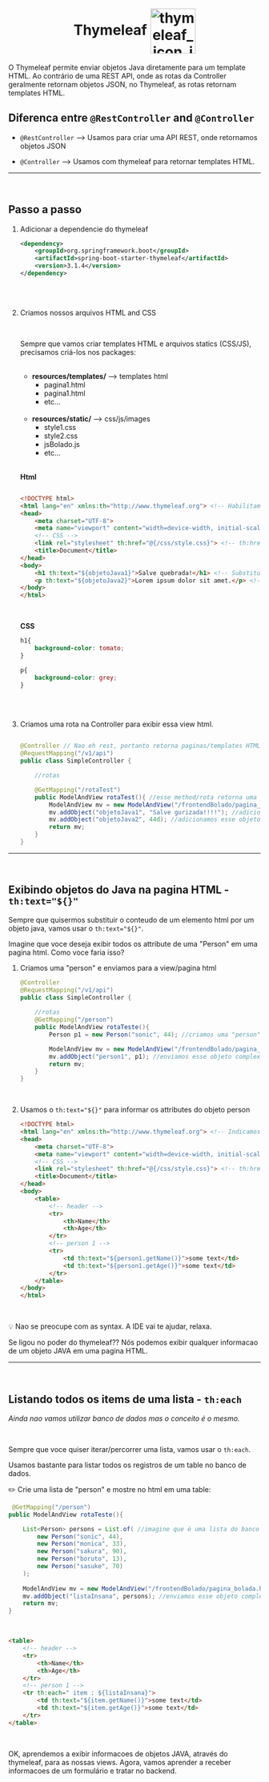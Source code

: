 <h1 align="center">
    <span>Thymeleaf</span>
    <img src="https://plugins.jetbrains.com/files/20217/446042/icon/pluginIcon.svg" alt="thymeleaf_icon_image" width="90px" align="center">
</h1>


O Thymeleaf permite enviar objetos Java diretamente para um template HTML. Ao contrário de uma REST API, onde as rotas da Controller geralmente retornam objetos JSON, no Thymeleaf, as rotas retornam templates HTML.


## Diferenca entre `@RestController` and `@Controller`

- `@RestController` --> Usamos para criar uma API REST, onde retornamos objetos JSON

- `@Controller` --> Usamos com thymeleaf para retornar templates HTML.


<hr>
<br>



## Passo a passo

1. Adicionar a dependencie do thymeleaf

    ```xml
    <dependency>
        <groupId>org.springframework.boot</groupId>
        <artifactId>spring-boot-starter-thymeleaf</artifactId>
        <version>3.1.4</version>
    </dependency>
    ```

<br>
<br>

2. Criamos nossos arquivos HTML and CSS

    <br>

    Sempre que vamos criar templates HTML e arquivos statics (CSS/JS), precisamos criá-los nos packages:
     
    <br>

    - **resources/templates/** --> templates html
        - pagina1.html
        - pagina1.html
        - etc...

    <br>

    - **resources/static/** --> css/js/images
        - style1.css
        - style2.css
        - jsBolado.js
        - etc...

    <br>

    **Html**

    ```html

    <!DOCTYPE html>
    <html lang="en" xmlns:th="http://www.thymeleaf.org"> <!-- Habilitamos o thymeleaf nesse template -->
    <head>
        <meta charset="UTF-8">
        <meta name="viewport" content="width=device-width, initial-scale=1.0">
        <!-- CSS -->
        <link rel="stylesheet" th:href="@{/css/style.css}"> <!-- th:href=@{}-->
        <title>Document</title>
    </head>
    <body>
        <h1 th:text="${objetoJava1}">Salve quebrada!</h1> <!-- Substituimos o valor desse elemento por um objeto JAVA -->
        <p th:text="${objetoJava2}">Lorem ipsum dolor sit amet.</p> <!-- Substituimos o valor desse elemento por um objeto JAVA -->
    </body>
    </html>
    ```
    <br>

    **CSS**

    ```css
    h1{
        background-color: tomato;
    }

    p{
        background-color: grey;
    }
    ```

<br>
<br>

3. Criamos uma rota na Controller para exibir essa view html.

    ```java

    @Controller // Nao eh rest, portanto retorna paginas/templates HTML
    @RequestMapping("/v1/api")
    public class SimpleController {

        //rotas

        @GetMapping("/rotaTest")
        public ModelAndView rotaTest(){ //esse method/rota retorna uma pagina html
            ModelAndView mv = new ModelAndView("/frontendBolado/pagina_bolada.html"); //definimos a view que sera retornada
            mv.addObject("objetoJava1", "Salve gurizada!!!!"); //adicionamos esse objeto String para o template HTML
            mv.addObject("objetoJava2", 44d); //adicionamos esse objeto Double para o template HTML
            return mv;
        }
    }
    ```

<hr>
<br>


## Exibindo objetos do Java na pagina HTML - `th:text="${}"`

Sempre que quisermos substituir o conteudo de um elemento html por um objeto java, vamos usar o `th:text="${}"`.

Imagine que voce deseja exibir todos os attribute de uma "Person" em uma pagina html. Como voce faria isso?

1. Criamos uma "person" e enviamos para a view/pagina html

    ```java
    @Controller
    @RequestMapping("/v1/api")
    public class SimpleController {
        
        //rotas
        @GetMapping("/person")
        public ModelAndView rotaTeste(){
            Person p1 = new Person("sonic", 44); //criamos uma "person"

            ModelAndView mv = new ModelAndView("/frontendBolado/pagina_bolada.html");
            mv.addObject("person1", p1); //enviamos esse objeto complexo para nossa view
            return mv;
        }
    }
    ```

<br>

2. Usamos o `th:text="${}"` para informar os attributes do objeto person

    ```html
    <!DOCTYPE html>
    <html lang="en" xmlns:th="http://www.thymeleaf.org"> <!-- Indicamos que esse template html vai usar Thymeleaf-->
    <head>
        <meta charset="UTF-8">
        <meta name="viewport" content="width=device-width, initial-scale=1.0">
        <!-- CSS -->
        <link rel="stylesheet" th:href="@{/css/style.css}"> <!-- th:href=@{}-->
        <title>Document</title>
    </head>
    <body>
        <table>
            <!-- header -->
            <tr>
                <th>Name</th>
                <th>Age</th>
            </tr>
            <!-- person 1 -->
            <tr>
                <td th:text="${person1.getName()}">some text</td>
                <td th:text="${person1.getAge()}">some text</td>
            </tr>
        </table>
    </body>
    </html>
    ```


<br>

💡 Nao se preocupe com as syntax. A IDE vai te ajudar, relaxa.

Se ligou no poder do thymeleaf?? Nós podemos exibir qualquer informacao de um objeto JAVA em uma pagina HTML.


<hr>
<br>

## Listando todos os items de uma lista - `th:each`

*Ainda nao vamos utilizar banco de dados mas o conceito é o mesmo.*

<br>

Sempre que voce quiser iterar/percorrer uma lista, vamos usar o `th:each`.

Usamos bastante para listar todos os registros de um table no banco de dados.

✏️ Crie uma lista de "person" e mostre no html em uma table:


```java
 @GetMapping("/person")
public ModelAndView rotaTeste(){

    List<Person> persons = List.of( //imagine que é uma lista do banco
        new Person("sonic", 44),
        new Person("monica", 33),
        new Person("sakura", 90),
        new Person("boruto", 13),
        new Person("sasuke", 70)
    );
    
    ModelAndView mv = new ModelAndView("/frontendBolado/pagina_bolada.html");
    mv.addObject("listaInsana", persons); //enviamos esse objeto complexo para nossa view
    return mv;
}
```
<br>

```html
<table>
    <!-- header -->
    <tr>
        <th>Name</th>
        <th>Age</th>
    </tr>
    <!-- person 1 -->
    <tr th:each=" item : ${listaInsana}">
        <td th:text="${item.getName()}">some text</td>
        <td th:text="${item.getAge()}">some text</td>
    </tr>
</table>
```

<br>

OK, aprendemos a exibir informacoes de objetos JAVA, através do thymeleaf, para as nossas views. Agora, vamos aprender a receber informacoes de um formulário e tratar no backend.